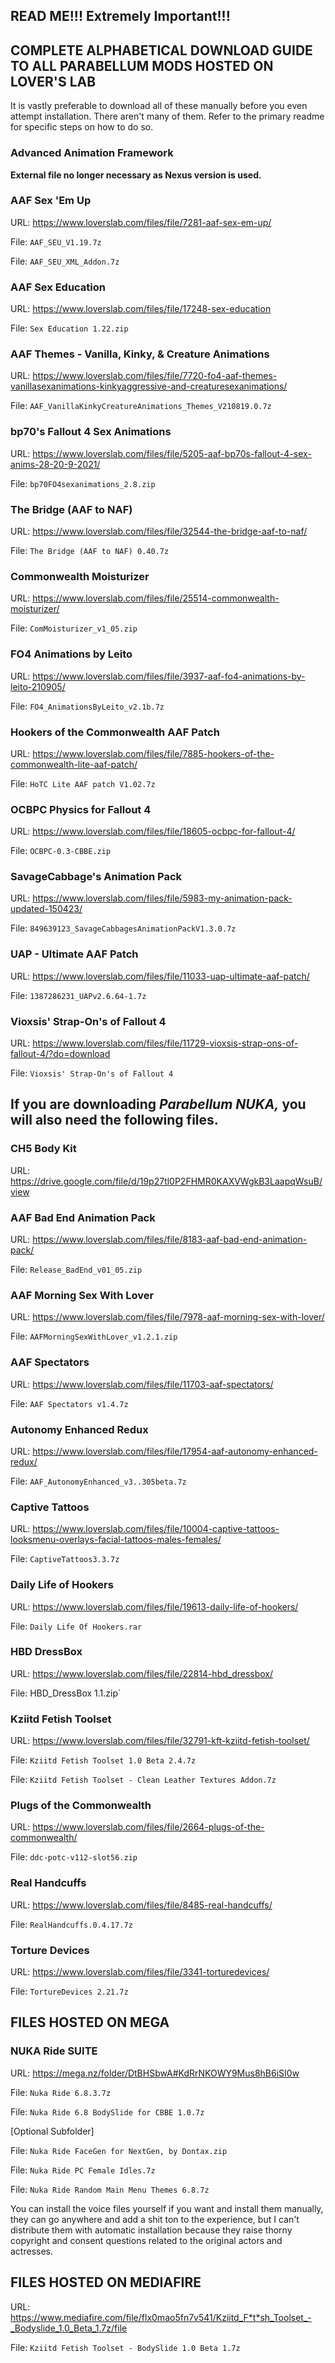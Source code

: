 ## READ ME!!! Extremely Important!!!

## COMPLETE ALPHABETICAL DOWNLOAD GUIDE TO ALL PARABELLUM MODS HOSTED ON LOVER'S LAB

It is vastly preferable to download all of these manually before you even attempt installation. There aren't many of them. Refer to the primary readme for specific steps on how to do so.

### Advanced Animation Framework

**External file no longer necessary as Nexus version is used.**

### AAF Sex 'Em Up

URL: https://www.loverslab.com/files/file/7281-aaf-sex-em-up/

File: `AAF_SEU_V1.19.7z`

File: `AAF_SEU_XML_Addon.7z`

### AAF Sex Education

URL: https://www.loverslab.com/files/file/17248-sex-education

File: `Sex Education 1.22.zip`

### AAF Themes - Vanilla, Kinky, & Creature Animations

URL: https://www.loverslab.com/files/file/7720-fo4-aaf-themes-vanillasexanimations-kinkyaggressive-and-creaturesexanimations/

File: `AAF_VanillaKinkyCreatureAnimations_Themes_V210819.0.7z`

### bp70's Fallout 4 Sex Animations

URL: https://www.loverslab.com/files/file/5205-aaf-bp70s-fallout-4-sex-anims-28-20-9-2021/

File: `bp70FO4sexanimations_2.8.zip`

### The Bridge (AAF to NAF)

URL: https://www.loverslab.com/files/file/32544-the-bridge-aaf-to-naf/

File: `The Bridge (AAF to NAF) 0.40.7z`

### Commonwealth Moisturizer

URL: https://www.loverslab.com/files/file/25514-commonwealth-moisturizer/

File: `ComMoisturizer_v1_05.zip`

### FO4 Animations by Leito

URL: https://www.loverslab.com/files/file/3937-aaf-fo4-animations-by-leito-210905/

File: `FO4_AnimationsByLeito_v2.1b.7z`

### Hookers of the Commonwealth AAF Patch

URL: https://www.loverslab.com/files/file/7885-hookers-of-the-commonwealth-lite-aaf-patch/

File: `HoTC Lite AAF patch V1.02.7z`

### OCBPC Physics for Fallout 4

URL: https://www.loverslab.com/files/file/18605-ocbpc-for-fallout-4/

File: `OCBPC-0.3-CBBE.zip`

### SavageCabbage's Animation Pack

URL: https://www.loverslab.com/files/file/5983-my-animation-pack-updated-150423/

File: `849639123_SavageCabbagesAnimationPackV1.3.0.7z`

### UAP - Ultimate AAF Patch

URL: https://www.loverslab.com/files/file/11033-uap-ultimate-aaf-patch/

File: `1387286231_UAPv2.6.64-1.7z`

### Vioxsis' Strap-On's of Fallout 4

URL: https://www.loverslab.com/files/file/11729-vioxsis-strap-ons-of-fallout-4/?do=download

File: `Vioxsis' Strap-On's of Fallout 4`

## If you are downloading _Parabellum NUKA,_ you will also need the following files.

### CH5 Body Kit

URL: https://drive.google.com/file/d/19p27tl0P2FHMR0KAXVWgkB3LaapqWsuB/view

### AAF Bad End Animation Pack

URL: https://www.loverslab.com/files/file/8183-aaf-bad-end-animation-pack/

File: `Release_BadEnd_v01_05.zip`

### AAF Morning Sex With Lover

URL: https://www.loverslab.com/files/file/7978-aaf-morning-sex-with-lover/

File: `AAFMorningSexWithLover_v1.2.1.zip`

### AAF Spectators

URL: https://www.loverslab.com/files/file/11703-aaf-spectators/

File: `AAF Spectators v1.4.7z`

### Autonomy Enhanced Redux

URL: https://www.loverslab.com/files/file/17954-aaf-autonomy-enhanced-redux/

File: `AAF_AutonomyEnhanced_v3..305beta.7z`

### Captive Tattoos

URL: https://www.loverslab.com/files/file/10004-captive-tattoos-looksmenu-overlays-facial-tattoos-males-females/

File: `CaptiveTattoos3.3.7z`

### Daily Life of Hookers

URL: https://www.loverslab.com/files/file/19613-daily-life-of-hookers/

File: `Daily Life Of Hookers.rar`

### HBD DressBox

URL: https://www.loverslab.com/files/file/22814-hbd_dressbox/

File: HBD_DressBox 1.1.zip`

### Kziitd Fetish Toolset

URL: https://www.loverslab.com/files/file/32791-kft-kziitd-fetish-toolset/

File: `Kziitd Fetish Toolset 1.0 Beta 2.4.7z`

File: `Kziitd Fetish Toolset - Clean Leather Textures Addon.7z`

### Plugs of the Commonwealth

URL: https://www.loverslab.com/files/file/2664-plugs-of-the-commonwealth/

File: `ddc-potc-v112-slot56.zip`

### Real Handcuffs

URL: https://www.loverslab.com/files/file/8485-real-handcuffs/

File: `RealHandcuffs.0.4.17.7z`

### Torture Devices

URL: https://www.loverslab.com/files/file/3341-torturedevices/

File: `TortureDevices 2.21.7z`

## FILES HOSTED ON MEGA

### NUKA Ride SUITE

URL: https://mega.nz/folder/DtBHSbwA#KdRrNKOWY9Mus8hB6iSI0w

File: `Nuka Ride 6.8.3.7z`

File: `Nuka Ride 6.8 BodySlide for CBBE 1.0.7z`

[Optional Subfolder]

File: `Nuka Ride FaceGen for NextGen, by Dontax.zip`

File: `Nuka Ride PC Female Idles.7z`

File: `Nuka Ride Random Main Menu Themes 6.8.7z`

You can install the voice files yourself if you want and install them manually, they can go anywhere and add a shit ton to the experience, 
but I can't distribute them with automatic installation because they raise thorny copyright and consent questions related to the original actors and actresses.

## FILES HOSTED ON MEDIAFIRE

URL: https://www.mediafire.com/file/flx0mao5fn7v541/Kziitd_F*t*sh_Toolset_-_Bodyslide_1.0_Beta_1.7z/file

File: `Kziitd Fetish Toolset - BodySlide 1.0 Beta 1.7z`

